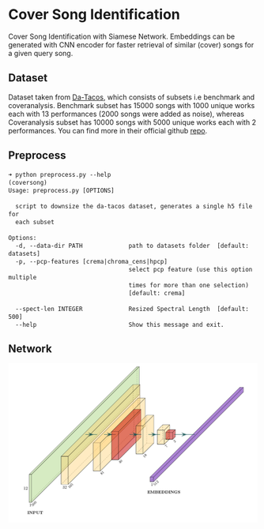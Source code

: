 # Cover Song Identification
Cover Song Identification with Siamese Network. Embeddings can be generated with CNN encoder for faster retrieval of similar (cover) songs for a given query song.

## Dataset
Dataset taken from [Da-Tacos](https://github.com/MTG/da-tacos), which consists of subsets i.e benchmark and coveranalysis. Benchmark subset has 15000 songs with 1000 unique works each with 13 performances (2000 songs were added as noise), whereas Coveranalysis subset has 10000 songs with 5000 unique works each with 2 performances. You can find more in their official github [repo](https://github.com/MTG/da-tacos).

## Preprocess
```
➜ python preprocess.py --help                                                                                     (coversong) 
Usage: preprocess.py [OPTIONS]

  script to downsize the da-tacos dataset, generates a single h5 file for
  each subset

Options:
  -d, --data-dir PATH             path to datasets folder  [default: datasets]
  -p, --pcp-features [crema|chroma_cens|hpcp]
                                  select pcp feature (use this option multiple
                                  times for more than one selection)
                                  [default: crema]

  --spect-len INTEGER             Resized Spectral Length  [default: 500]
  --help                          Show this message and exit.

```

## Network
![network](nn.png)